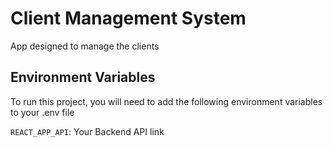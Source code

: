 # Client Management System

App designed to manage the clients 

## Environment Variables

To run this project, you will need to add the following environment variables to your .env file

`REACT_APP_API`: Your Backend API link
